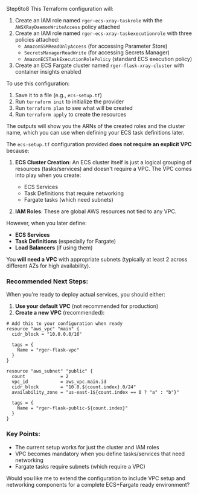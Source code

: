 Step6to8
This Terraform configuration will:

1. Create an IAM role named `rger-ecs-xray-taskrole` with the `AWSXRayDaemonWriteAccess` policy attached
2. Create an IAM role named `rger-ecs-xray-taskexecutionrole` with three policies attached:
   - `AmazonSSMReadOnlyAccess` (for accessing Parameter Store)
   - `SecretsManagerReadWrite` (for accessing Secrets Manager)
   - `AmazonECSTaskExecutionRolePolicy` (standard ECS execution policy)
3. Create an ECS Fargate cluster named `rger-flask-xray-cluster` with container insights enabled



To use this configuration:

1. Save it to a file (e.g., `ecs-setup.tf`)
2. Run `terraform init` to initialize the provider
3. Run `terraform plan` to see what will be created
4. Run `terraform apply` to create the resources

The outputs will show you the ARNs of the created roles and the cluster name, which you can use when defining your ECS task definitions later.

The `ecs-setup.tf` configuration provided **does not require an explicit VPC** because:

1. **ECS Cluster Creation**: An ECS cluster itself is just a logical grouping of resources (tasks/services) and doesn't require a VPC. The VPC comes into play when you create:
   - ECS Services
   - Task Definitions that require networking
   - Fargate tasks (which need subnets)

2. **IAM Roles**: These are global AWS resources not tied to any VPC.

However, when you later define:
- **ECS Services**
- **Task Definitions** (especially for Fargate)
- **Load Balancers** (if using them)

You **will need a VPC** with appropriate subnets (typically at least 2 across different AZs for high availability).

### Recommended Next Steps:
When you're ready to deploy actual services, you should either:
1. **Use your default VPC** (not recommended for production)
2. **Create a new VPC** (recommended):

```hcl
# Add this to your configuration when ready
resource "aws_vpc" "main" {
  cidr_block = "10.0.0.0/16"
  
  tags = {
    Name = "rger-flask-vpc"
  }
}

resource "aws_subnet" "public" {
  count             = 2
  vpc_id            = aws_vpc.main.id
  cidr_block        = "10.0.${count.index}.0/24"
  availability_zone = "us-east-1${count.index == 0 ? "a" : "b"}"
  
  tags = {
    Name = "rger-flask-public-${count.index}"
  }
}
```

### Key Points:
- The current setup works for just the cluster and IAM roles
- VPC becomes mandatory when you define tasks/services that need networking
- Fargate tasks require subnets (which require a VPC)

Would you like me to extend the configuration to include VPC setup and networking components for a complete ECS+Fargate ready environment?